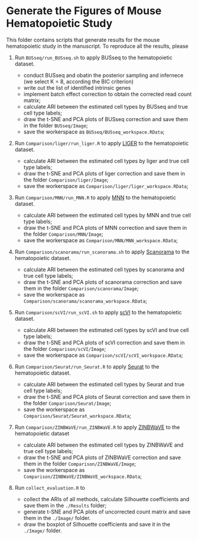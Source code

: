 # Generate the Figures of Mouse Hematopoietic Study

This folder contains scripts that generate results for the mouse hematopoietic study in the manuscript. To reproduce all the results, please

1. Run `BUSseq/run_BUSseq.sh` to apply BUSseq to the hematopoietic dataset. 
   - conduct BUSseq and obatin the posterior sampling and infernece (we select K = 8, according the BIC criterion)
   - write out the list of identified intrinsic genes
   - implement batch effect correction to obtain the corrected read count matrix;
   - calculate ARI between the estimated cell types by BUSseq and true cell type labels;
   - draw the t-SNE and PCA plots of BUSseq correction and save them in the folder `BUSseq/Image`;
   - save the workerspace as `BUSseq/BUSseq_workspace.RData`;

2. Run `Comparison/liger/run_liger.R` to apply [LIGER](https://github.com/MacoskoLab/liger) to the hematopoietic dataset.
   - calculate ARI between the estimated cell types by liger and true cell type labels;
   - draw the t-SNE and PCA plots of liger correction and save them in the folder `Comparison/liger/Image`;
   - save the workerspace as `Comparison/liger/liger_workspace.RData`;

3. Run `Comparison/MNN/run_MNN.R` to apply [MNN](https://github.com/MarioniLab/MNN2017) to the hematopoietic dataset.
   - calculate ARI between the estimated cell types by MNN and true cell type labels;
   - draw the t-SNE and PCA plots of MNN correction and save them in the folder `Comparison/MNN/Image`;
   - save the workerspace as `Comparison/MNN/MNN_workspace.RData`;

4. Run `Comparison/scanorama/run_scanorama.sh` to apply [Scanorama](https://github.com/brianhie/scanorama) to the hematopoietic dataset.
   - calculate ARI between the estimated cell types by scanorama and true cell type labels;
   - draw the t-SNE and PCA plots of scanorama correction and save them in the folder `Comparison/scanorama/Image`;
   - save the workerspace as `Comparison/scanorama/scanorama_workspace.RData`;

5. Run `Comparison/scVI/run_scVI.sh` to apply [scVI](https://github.com/YosefLab/scVI) to the hematopoietic dataset.
   - calculate ARI between the estimated cell types by scVI and true cell type labels;
   - draw the t-SNE and PCA plots of scVI correction and save them in the folder `Comparison/scVI/Image`;
   - save the workerspace as `Comparison/scVI/scVI_workspace.RData`;

6. Run `Comparison/Seurat/run_Seurat.R` to apply [Seurat](https://satijalab.org/seurat/) to the hematopoietic dataset.
   - calculate ARI between the estimated cell types by Seurat and true cell type labels;
   - draw the t-SNE and PCA plots of Seurat correction and save them in the folder `Comparison/Seurat/Image`;
   - save the workerspace as `Comparison/Seurat/Seurat_workspace.RData`;

7. Run `Comparison/ZINBWaVE/run_ZINBWaVE.R` to apply [ZINBWaVE](https://github.com/drisso/zinbwave) to the hematopoietic dataset
   - calculate ARI between the estimated cell types by ZINBWaVE and true cell type labels;
   - draw the t-SNE and PCA plots of ZINBWaVE correction and save them in the folder `Comparison/ZINBWaVE/Image`;
   - save the workerspace as `Comparison/ZINBWaVE/ZINBWaVE_workspace.RData`;

8. Run `collect_evaluation.R` to
   - collect the ARIs of all methods, calculate Silhouette coefficients and save them in the `./Results` folder; 
   - generate t-SNE and PCA plots of uncorrected count matrix and save them in the `./Image/` folder.
   - draw the boxplot of Silhouette coefficients and save it in the `./Image/` folder.